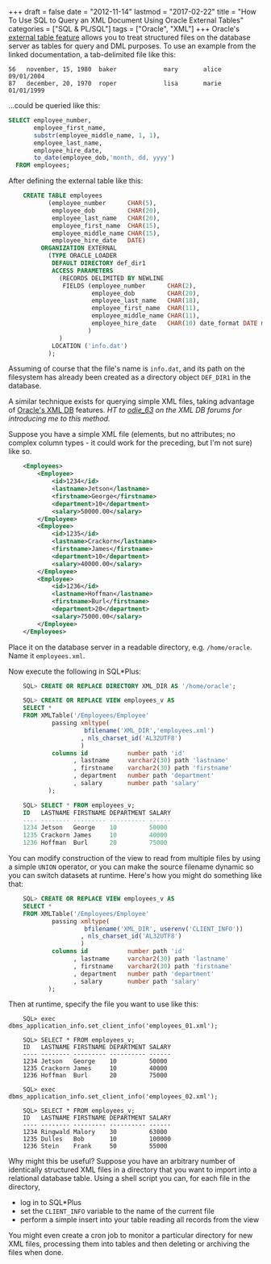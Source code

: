 +++
draft       = false
date        = "2012-11-14"
lastmod     = "2017-02-22"
title       = "How To Use SQL to Query an XML Document Using Oracle External Tables"
categories  = ["SQL & PL/SQL"]
tags        = ["Oracle", "XML"]
+++
Oracle's [external table feature](http://docs.oracle.com/cd/B28359_01/server.111/b28319/et_concepts.htm) allows you to treat structured files on the database server as tables for query and DML purposes. To use an example from the linked documentation, a tab-delimited file like this:

    56   november, 15, 1980  baker             mary       alice     09/01/2004
    87   december, 20, 1970  roper             lisa       marie     01/01/1999

...could be queried like this:

```SQL
SELECT employee_number,
       employee_first_name,
       substr(employee_middle_name, 1, 1),
       employee_last_name,
       employee_hire_date,
       to_date(employee_dob,'month, dd, yyyy')
  FROM employees;
```

After defining the external table like this:

```sql
    CREATE TABLE employees
           (employee_number      CHAR(5),
            employee_dob         CHAR(20),
            employee_last_name   CHAR(20),
            employee_first_name  CHAR(15),
            employee_middle_name CHAR(15),
            employee_hire_date   DATE)
         ORGANIZATION EXTERNAL
           (TYPE ORACLE_LOADER
            DEFAULT DIRECTORY def_dir1
            ACCESS PARAMETERS
              (RECORDS DELIMITED BY NEWLINE
               FIELDS (employee_number      CHAR(2),
                       employee_dob         CHAR(20),
                       employee_last_name   CHAR(18),
                       employee_first_name  CHAR(11),
                       employee_middle_name CHAR(11),
                       employee_hire_date   CHAR(10) date_format DATE mask "mm/dd/yyyy"
                      )
              )
            LOCATION ('info.dat')
           );
```

Assuming of course that the file's name is `info.dat`, and its path on the filesystem has already been created as a directory object `DEF_DIR1` in the database.

A similar technique exists for querying simple XML files, taking advantage of [Oracle's XML DB](http://docs.oracle.com/cd/E11882_01/appdev.112/e23094/toc.htm) features. _HT to [odie_63](https://forums.oracle.com/forums/profile.jspa?userID=695787) on the XML DB forums for introducing me to this method._

Suppose you have a simple XML file (elements, but no attributes; no complex column types - it could work for the preceding, but I'm not sure) like so.

```xml
    <Employees>
        <Employee>
            <id>1234</id>
            <lastname>Jetson</lastname>
            <firstname>George</firstname>
            <department>10</department>
            <salary>50000.00</salary>
        </Employee>
        <Employee>
            <id>1235</id>
            <lastname>Crackorn</lastname>
            <firstname>James</firstname>
            <department>10</department>
            <salary>40000.00</salary>
        </Employee>
        <Employee>
            <id>1236</id>
            <lastname>Hoffman</lastname>
            <firstname>Burl</firstname>
            <department>20</department>
            <salary>75000.00</salary>
        </Employee>
    </Employees>
```

Place it on the database server in a readable directory, e.g. `/home/oracle`. Name it `employees.xml`.

Now execute the following in SQL*Plus:

```sql
    SQL> CREATE OR REPLACE DIRECTORY XML_DIR AS '/home/oracle';

    SQL> CREATE OR REPLACE VIEW employees_v AS
    SELECT *
    FROM XMLTable('/Employees/Employee'
            passing xmltype(
                     bfilename('XML_DIR','employees.xml')
                    , nls_charset_id('AL32UTF8')
                    )
            columns id           number path 'id'
                  , lastname     varchar2(30) path 'lastname'
                  , firstname    varchar2(30) path 'firstname'
                  , department   number path 'department'
                  , salary       number path 'salary'
           );

    SQL> SELECT * FROM employees_v;
    ID   LASTNAME FIRSTNAME DEPARTMENT SALARY
    ---- -------- --------- ---------- ------
    1234 Jetson   George    10         50000    
    1235 Crackorn James     10         40000
    1236 Hoffman  Burl      20         75000
```

You can modify construction of the view to read from multiple files by using a simple `UNION` operator, or you can make the source filename dynamic so you can switch datasets at runtime. Here's how you might do something like that:

```sql
    SQL> CREATE OR REPLACE VIEW employees_v AS
    SELECT *
    FROM XMLTable('/Employees/Employee'
            passing xmltype(
                     bfilename('XML_DIR', userenv('CLIENT_INFO'))
                    , nls_charset_id('AL32UTF8')
                    )
            columns id           number path 'id'
                  , lastname     varchar2(30) path 'lastname'
                  , firstname    varchar2(30) path 'firstname'
                  , department   number path 'department'
                  , salary       number path 'salary'
           );
```

Then at runtime, specify the file you want to use like this:

```plpgsql
    SQL> exec dbms_application_info.set_client_info('employees_01.xml');

    SQL> SELECT * FROM employees_v;
    ID   LASTNAME FIRSTNAME DEPARTMENT SALARY
    ---- -------- --------- ---------- ------
    1234 Jetson   George    10         50000    
    1235 Crackorn James     10         40000
    1236 Hoffman  Burl      20         75000

    SQL> exec dbms_application_info.set_client_info('employees_02.xml');

    SQL> SELECT * FROM employees_v;
    ID   LASTNAME FIRSTNAME DEPARTMENT SALARY
    ---- -------- --------- ---------- ------
    1234 Ringwald Malory    30         63000    
    1235 Dulles   Bob       10         100000
    1236 Stein    Frank     50         55000
```

Why might this be useful? Suppose you have an arbitrary number of identically structured XML files in a directory that you want to import into a relational database table. Using a shell script you can, for each file in the directory,

+ log in to SQL*Plus
+ set the `CLIENT_INFO` variable to the name of the current file
+ perform a simple insert into your table reading all records from the view

You might even create a cron job to monitor a particular directory for new XML files, processing them into tables and then deleting or archiving the files when done.
